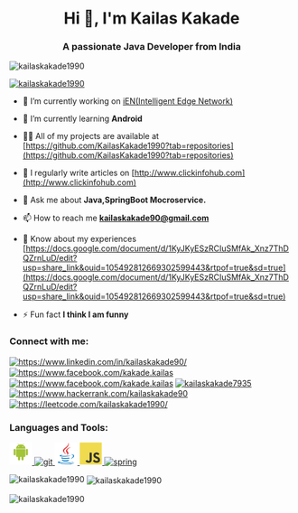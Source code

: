 <h1 align="center">Hi 👋, I'm Kailas Kakade</h1>
<h3 align="center">A passionate Java Developer from India</h3>

<p align="left"> <img src="https://komarev.com/ghpvc/?username=kailaskakade1990&label=Profile%20views&color=0e75b6&style=flat" alt="kailaskakade1990" /> </p>

<p align="left"> <a href="https://github.com/ryo-ma/github-profile-trophy"><img src="https://github-profile-trophy.vercel.app/?username=kailaskakade1990" alt="kailaskakade1990" /></a> </p>

- 🔭 I’m currently working on [iEN(Intelligent Edge Network)](--)

- 🌱 I’m currently learning **Android**

- 👨‍💻 All of my projects are available at [https://github.com/KailasKakade1990?tab=repositories](https://github.com/KailasKakade1990?tab=repositories)

- 📝 I regularly write articles on [http://www.clickinfohub.com](http://www.clickinfohub.com)

- 💬 Ask me about **Java,SpringBoot Mocroservice.**

- 📫 How to reach me **kailaskakade90@gmail.com**

- 📄 Know about my experiences [https://docs.google.com/document/d/1KyJKyESzRCIuSMfAk_Xnz7ThDQZrnLuD/edit?usp=share_link&ouid=105492812669302599443&rtpof=true&sd=true](https://docs.google.com/document/d/1KyJKyESzRCIuSMfAk_Xnz7ThDQZrnLuD/edit?usp=share_link&ouid=105492812669302599443&rtpof=true&sd=true)

- ⚡ Fun fact **I think I am funny**

<h3 align="left">Connect with me:</h3>
<p align="left">
<a href="https://linkedin.com/in/https://www.linkedin.com/in/kailaskakade90/" target="blank"><img align="center" src="https://raw.githubusercontent.com/rahuldkjain/github-profile-readme-generator/master/src/images/icons/Social/linked-in-alt.svg" alt="https://www.linkedin.com/in/kailaskakade90/" height="30" width="40" /></a>
<a href="https://fb.com/https://www.facebook.com/kakade.kailas" target="blank"><img align="center" src="https://raw.githubusercontent.com/rahuldkjain/github-profile-readme-generator/master/src/images/icons/Social/facebook.svg" alt="https://www.facebook.com/kakade.kailas" height="30" width="40" /></a>
<a href="https://instagram.com/https://www.facebook.com/kakade.kailas" target="blank"><img align="center" src="https://raw.githubusercontent.com/rahuldkjain/github-profile-readme-generator/master/src/images/icons/Social/instagram.svg" alt="https://www.facebook.com/kakade.kailas" height="30" width="40" /></a>
<a href="https://www.youtube.com/c/kailaskakade7935" target="blank"><img align="center" src="https://raw.githubusercontent.com/rahuldkjain/github-profile-readme-generator/master/src/images/icons/Social/youtube.svg" alt="kailaskakade7935" height="30" width="40" /></a>
<a href="https://www.hackerrank.com/https://www.hackerrank.com/kailaskakade90" target="blank"><img align="center" src="https://raw.githubusercontent.com/rahuldkjain/github-profile-readme-generator/master/src/images/icons/Social/hackerrank.svg" alt="https://www.hackerrank.com/kailaskakade90" height="30" width="40" /></a>
<a href="https://www.leetcode.com/https://leetcode.com/kailaskakade1990/" target="blank"><img align="center" src="https://raw.githubusercontent.com/rahuldkjain/github-profile-readme-generator/master/src/images/icons/Social/leet-code.svg" alt="https://leetcode.com/kailaskakade1990/" height="30" width="40" /></a>
</p>

<h3 align="left">Languages and Tools:</h3>
<p align="left"> <a href="https://developer.android.com" target="_blank" rel="noreferrer"> <img src="https://raw.githubusercontent.com/devicons/devicon/master/icons/android/android-original-wordmark.svg" alt="android" width="40" height="40"/> </a> <a href="https://git-scm.com/" target="_blank" rel="noreferrer"> <img src="https://www.vectorlogo.zone/logos/git-scm/git-scm-icon.svg" alt="git" width="40" height="40"/> </a> <a href="https://www.java.com" target="_blank" rel="noreferrer"> <img src="https://raw.githubusercontent.com/devicons/devicon/master/icons/java/java-original.svg" alt="java" width="40" height="40"/> </a> <a href="https://developer.mozilla.org/en-US/docs/Web/JavaScript" target="_blank" rel="noreferrer"> <img src="https://raw.githubusercontent.com/devicons/devicon/master/icons/javascript/javascript-original.svg" alt="javascript" width="40" height="40"/> </a> <a href="https://spring.io/" target="_blank" rel="noreferrer"> <img src="https://www.vectorlogo.zone/logos/springio/springio-icon.svg" alt="spring" width="40" height="40"/> </a> </p>

<p><img align="left" src="https://github-readme-stats.vercel.app/api/top-langs?username=kailaskakade1990&show_icons=true&locale=en&layout=compact" alt="kailaskakade1990" /></p>

<p>&nbsp;<img align="center" src="https://github-readme-stats.vercel.app/api?username=kailaskakade1990&show_icons=true&locale=en" alt="kailaskakade1990" /></p>

<p><img align="center" src="https://github-readme-streak-stats.herokuapp.com/?user=kailaskakade1990&" alt="kailaskakade1990" /></p>
